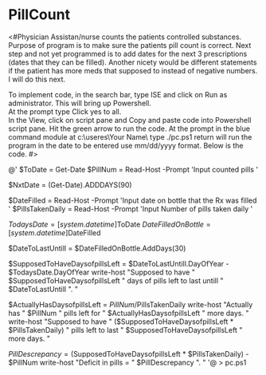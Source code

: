 # PillCount
<#Physician Assistan/nurse counts the patients controlled substances.
Purpose of program is to make sure the patients pill count is correct.
Next step and not yet programmed is to add dates for the next 3
prescriptions (dates that they can be filled).
Another nicety would be different statements if the patient has more 
meds that supposed to instead of negative numbers. I will do this next. 
 
To implement code, in the search bar, type ISE and click on 
Run as administrator.
This will bring up Powershell.  
At the prompt type <Set-ExecutionPolicy remotesigned>
Click yes to all.  
 In the View, click on script pane and Copy and paste
 code into Powershell script pane. Hit the green arrow to run the code.
At the prompt in the blue command module at  c:\useres\Your Name\ 
type 
./pc.ps1 
return will run the program
in the date to be entered use mm/dd/yyyy format.
 Below is the code. #>

@'
$ToDate = Get-Date
$PillNum = Read-Host -Prompt 'Input counted pills '

$NxtDate = (Get-Date).ADDDAYS(90)

$DateFilled = Read-Host -Prompt 'Input date on bottle that the Rx was filled '
$PillsTakenDaily = Read-Host -Prompt 'Input Number of pills taken daily '

$TodaysDate = [system.datetime]$ToDate
$DateFilledOnBottle = [system.datetime]$DateFilled


$DateToLastUntill = $DateFilledOnBottle.AddDays(30)


$SupposedToHaveDaysofpillsLeft =  $DateToLastUntill.DayOfYear - $TodaysDate.DayOfYear
write-host "Supposed to have " $SupposedToHaveDaysofpillsLeft " days of pills left to last untill " $DateToLastUntill ".  "


$ActuallyHasDaysofpillsLeft = $PillNum /$PillsTakenDaily
write-host "Actually has " $PillNum " pills left for "  $ActuallyHasDaysofpillsLeft " more days. "
write-host "Supposed to have " ($SupposedToHaveDaysofpillsLeft * $PillsTakenDaily) " pills left to last "  $SupposedToHaveDaysofpillsLeft " more days.  "

$PillDescrepancy = ($SupposedToHaveDaysofpillsLeft * $PillsTakenDaily) - $PillNum
write-host "Deficit in pills = "  $PillDescrepancy ". "
'@ > pc.ps1
